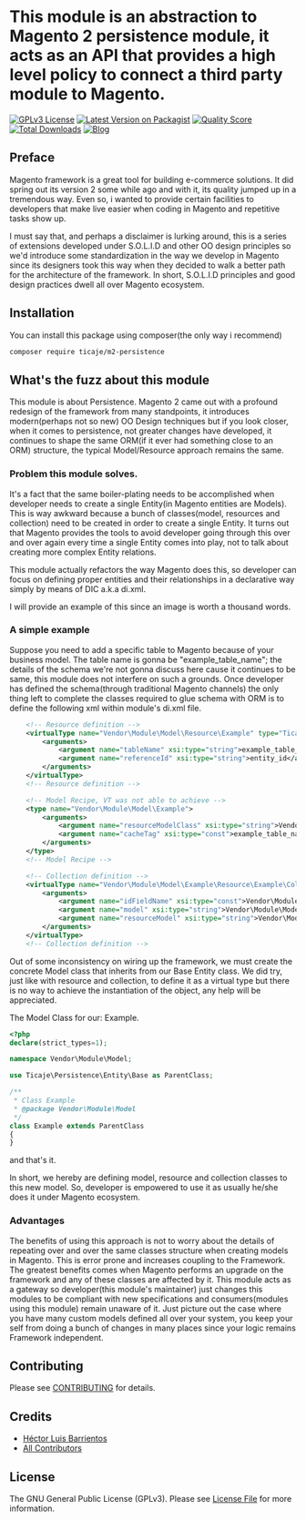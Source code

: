 # This module is an abstraction to Magento 2 persistence module, it acts as an API that provides a high level policy to connect a third party module to Magento.

[![GPLv3 License](https://img.shields.io/badge/license-GPLv3-marble.svg)](https://www.gnu.org/licenses/gpl-3.0.en.html)
[![Latest Version on Packagist](https://img.shields.io/packagist/v/ticaje/m2-persistence.svg?style=flat-square)](https://packagist.org/packages/ticaje/m2-persistence)
[![Quality Score](https://img.shields.io/scrutinizer/g/M-Contributions/Persistency.svg?style=flat-square)](https://scrutinizer-ci.com/g/M-Contributions/Persistency)
[![Total Downloads](https://img.shields.io/packagist/dt/ticaje/m2-persistence.svg?style=flat-square)](https://packagist.org/packages/ticaje/m2-persistence)
[![Blog](https://img.shields.io/badge/Blog-hectorbarrientos.com-magenta)](https://hectorbarrientos.com)

## Preface

Magento framework is a great tool for building e-commerce solutions. It did spring out its version 2 some while ago and with it, its quality
jumped up in a tremendous way. Even so, i wanted to provide certain facilities to developers that make live easier when coding in Magento and
repetitive tasks show up.

I must say that, and perhaps a disclaimer is lurking around, this is a series of extensions developed under S.O.L.I.D and other OO design principles
so we'd introduce some standardization in the way we develop in Magento since its designers took this way when they decided to walk a better path for the
architecture of the framework. In short, S.O.L.I.D principles and good design practices dwell all over Magento ecosystem.

## Installation


You can install this package using composer(the only way i recommend)

```bash
composer require ticaje/m2-persistence
```

## What's the fuzz about this module

This module is about Persistence.
Magento 2 came out with a profound redesign of the framework from many standpoints, it introduces modern(perhaps not so new) OO Design techniques
but if you look closer, when it comes to persistence, not greater changes have developed, it continues to shape the same ORM(if it ever had something close to an ORM)
structure, the typical Model/Resource approach remains the same.

### Problem this module solves.

It's a fact that the same boiler-plating needs to be accomplished when developer needs to create a single Entity(in Magento entities are Models).
This is way awkward because a bunch of classes(model, resources and collection) need to be created in order to create a single Entity.
It turns out that Magento provides the tools to avoid developer going through this over and over again every time a single Entity comes into play, not to talk
about creating more complex Entity relations.

This module actually refactors the way Magento does this, so developer can focus on defining proper entities and their relationships in a declarative way
simply by means of DIC a.k.a di.xml.

I will provide an example of this since an image is worth a thousand words.

### A simple example

Suppose you need to add a specific table to Magento because of your business model.
The table name is gonna be "example_table_name"; the details of the schema we're not gonna discuss here cause it continues to be same, this module does not interfere
on such a grounds.
Once developer has defined the schema(through traditional Magento channels) the only thing left to complete the classes required to glue schema with ORM is to define
the following xml within module's di.xml file.

```xml
    <!-- Resource definition -->
    <virtualType name="Vendor\Module\Model\Resource\Example" type="Ticaje\Persistence\Entity\Resource\Base">
        <arguments>
            <argument name="tableName" xsi:type="string">example_table_name</argument>
            <argument name="referenceId" xsi:type="string">entity_id</argument>
        </arguments>
    </virtualType>
    <!-- Resource definition -->

    <!-- Model Recipe, VT was not able to achieve -->
    <type name="Vendor\Module\Model\Example">
        <arguments>
            <argument name="resourceModelClass" xsi:type="string">Vendor\Module\Model\Resource\Example</argument>
            <argument name="cacheTag" xsi:type="const">example_table_name</argument>
        </arguments>
    </type>
    <!-- Model Recipe -->

    <!-- Collection definition -->
    <virtualType name="Vendor\Module\Model\Example\Resource\Example\Collection" type="Ticaje\Persistence\Entity\Resource\Collection\Base">
        <arguments>
            <argument name="idFieldName" xsi:type="const">Vendor\Module\Model\ExampleInterface::KEY_ID</argument>
            <argument name="model" xsi:type="string">Vendor\Module\Model\Example</argument>
            <argument name="resourceModel" xsi:type="string">Vendor\Module\Model\Example\Resource</argument>
        </arguments>
    </virtualType>
    <!-- Collection definition -->
```

Out of some inconsistency on wiring up the framework, we must create the concrete Model class that inherits from our Base Entity class.
We did try, just like with resource and collection, to define it as a virtual type but there is no way to achieve the instantiation
of the object, any help will be appreciated.

The Model Class for our: Example.

```php
<?php
declare(strict_types=1);

namespace Vendor\Module\Model;

use Ticaje\Persistence\Entity\Base as ParentClass;

/**
 * Class Example
 * @package Vendor\Module\Model
 */
class Example extends ParentClass
{
}
```
and that's it.

In short, we hereby are defining model, resource and collection classes to this new model.
So, developer is empowered to use it as usually he/she does it under Magento ecosystem.

### Advantages

The benefits of using this approach is not to worry about the details of repeating over and over the same classes structure
when creating models in Magento. This is error prone and increases coupling to the Framework.
The greatest benefits comes when Magento performs an upgrade on the framework and any of these classes are affected by it.
This module acts as a gateway so developer(this module's maintainer) just changes this modules to be compliant with new specifications
and consumers(modules using this module) remain unaware of it. Just picture out the case where you have many custom models defined
all over your system, you keep your self from doing a bunch of changes in many places since your logic remains Framework independent. 

## Contributing

Please see [CONTRIBUTING](CONTRIBUTING.md) for details.

## Credits

- [Héctor Luis Barrientos](https://github.com/ticaje)
- [All Contributors](../../contributors)

## License

The GNU General Public License (GPLv3). Please see [License File](LICENSE.md) for more information.
